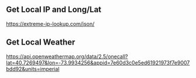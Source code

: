 

## Get Local IP and Long/Lat
https://extreme-ip-lookup.com/json/

## Get Local Weather 
https://api.openweathermap.org/data/2.5/onecall?lat=40.7269497&lon=-73.9934256&appid=7e60d3c0e5ed61921973f7e9007bdd92&units=imperial